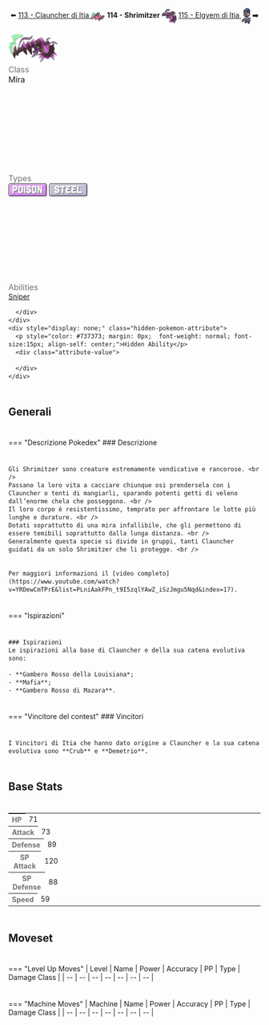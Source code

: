 <div style="text-align: center; margin-bottom: 20px;">
  ⬅️ <a href="https://avventureaditia.github.io/itia-wiki/pokemon/113-clauncher-itia/"> 113 - Clauncher di Itia <img src="../../img/icon/clauncher-itia.png" style="vertical-align: middle;"></a>
  <strong>114 - Shrimitzer</strong> 
  <img src="../../img/icon/shrimitzer.png" style="vertical-align: middle;">
  <a href="https://avventureaditia.github.io/itia-wiki/pokemon/115-elgyem-itia/"> 115 - Elgyem di Itia <img src="../../img/icon/elgyem-itia.png" style="vertical-align: middle;"></a> ➡️
</div>

<div class="pokemon-attribute-container">
  <img src="../../img/pokemon/shrimitzer.png" width="100"/>

  <div style="display: grid; grid-template-rows: 1fr 1fr 1fr; row-gap: 0.5rem;">
    <div class="pokemon-attribute">
        <p style="color: #737373; margin: 0px;  font-weight: normal; font-size:16px; align-self: center;">Class</p>
        <div class="attribute-value">
          <p style="margin: 0px;  font-weight: normal; font-size:16px; align-self: center;">Mira</p>
        </div>
      </div>
    <div class="pokemon-attribute">
      <p style="color: #737373; margin: 0px; font-weight: normal; font-size: 16px; align-self: center;">Types</p>
      <div class="attribute-value" style="column-gap: 0.5rem;">
        <img src='../../img/types/poison.png' style='width: 77px; height: 26px;'/>
        <img src='../../img/types/steel.png' style='width: 77px; height: 26px;'/>
      </div>
    </div>
    <div class="pokemon-attribute">
      <p style="color: #737373; margin: 0px;  font-weight: normal; font-size:16px; align-self: center;">Abilities</p>
      <div class="attribute-value">
        <a href='' title="This Pokemon inflicts triple damage with critical hits, rather than the usual double damage.">Sniper</a>
        
      </div>
    </div>
    <div style="display: none;" class="hidden-pokemon-attribute">
      <p style="color: #737373; margin: 0px;  font-weight: normal; font-size:15px; align-self: center;">Hidden Ability</p>
      <div class="attribute-value">
        
      </div>
    </div>
  </div>
</div>

## Generali

=== "Descrizione Pokedex"
    ### Descrizione

    Gli Shrimitzer sono creature estremamente vendicative e rancorose. <br />
    Passano la loro vita a cacciare chiunque osi prendersela con i Clauncher o tenti di mangiarli, sparando potenti getti di veleno dall’enorme chela che posseggono. <br />
    Il loro corpo è resistentissimo, temprato per affrontare le lotte più lunghe e durature. <br />
    Dotati soprattutto di una mira infallibile, che gli permettono di essere temibili soprattutto dalla lunga distanza. <br />
    Generalmente questa specie si divide in gruppi, tanti Clauncher guidati da un solo Shrimitzer che li protegge. <br />


    Per maggiori informazioni il [video completo](https://www.youtube.com/watch?v=YRDewCmTPrE&list=PLniAakFPn_t9I5zqlYAwZ_iSzJmgu5Nqd&index=17).

=== "Ispirazioni"

    ### Ispirazioni
    Le ispirazioni alla base di Clauncher e della sua catena evolutiva sono:
    
    - **Gambero Rosso della Louisiana*;
    - **Mafia**;
    - **Gambero Rosso di Mazara**.

=== "Vincitore del contest"
    ### Vincitori

    I Vincitori di Itia che hanno dato origine a Clauncher e la sua catena evolutiva sono **Crub** e **Demetrio**.


## Base Stats
<table style="width: 100%">
  <tbody style="width: 100%;">
    <tr style="display: flex; align-items: center;">
      <th style="color: #737373;" >HP</th>
      <td style="border-top: none; width: 70px">71</td>
      <td style="width: 100%; min-width: 450px; border-top: none;">
        <div style="width: 27%;" class="ranking-bar rank-3">
        </div>
      </td>
    </tr>
    <tr style="display: flex; align-items: center;">
      <th style="color: #737373;">Attack</th>
      <td style="border-top: none; width: 70px">73</td>
      <td style="width: 100%; min-width: 450px; border-top: none;">
        <div style="width: 28%;" class="ranking-bar rank-3">
        </div>
      </td>
    </tr>
    <tr style="display: flex; align-items: center;">
      <th style="color: #737373;">Defense</th>
      <td style="border-top: none; width: 70px">89</td>
      <td style="width: 100%; min-width: 450px; border-top: none;">
        <div style="width: 34%;" class="ranking-bar rank-4">
        </div>
      </td>
    </tr>
    <tr style="display: flex; align-items: center;">
      <th style="color: #737373;">SP Attack</th>
      <td style="border-top: none; width: 70px">120</td>
      <td style="width: 100%; min-width: 450px; border-top: none;">
        <div style="width: 47%;" class="ranking-bar rank-5">
        </div>
      </td>
    </tr>
    <tr style="display: flex; align-items: center;">
      <th style="color: #737373;">SP Defense</th>
      <td style="border-top: none; width: 70px">88</td>
      <td style="width: 100%; min-width: 450px; border-top: none;">
        <div style="width: 34%;" class="ranking-bar rank-4">
        </div>
      </td>
    </tr>
    <tr style="display: flex; align-items: center;">
      <th style="color: #737373;">Speed</th>
      <td style="border-top: none; width: 70px">59</td>
      <td style="width: 100%; min-width: 450px; border-top: none;">
        <div style="width: 23%;" class="ranking-bar rank-3">
        </div>
      </td>
    </tr>
  </tbody>
</table>





## Moveset

=== "Level Up Moves"
    | Level | Name | Power | Accuracy | PP | Type | Damage Class |
        | -- | -- | -- | -- | -- | -- | -- |
        
        

=== "Machine Moves"
    | Machine | Name | Power | Accuracy | PP | Type | Damage Class |
        | -- | -- | -- | -- | -- | -- | -- |
        
        
